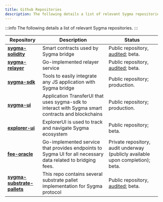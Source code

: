```yaml
---
title: Github Repositories
description: The following details a list of relevant Sygma repositories.
---
```


:::info
The following details a list of relevant Sygma repositories.
:::

| Repository | Description | Status |
| ---- |-------------| ------ |
| [**sygma-solidity**](https://github.com/sygmaprotocol/sygma-solidity) | Smart contracts used by Sygma bridge | Public repository, [audited](audits/); beta. |
| [**sygma-relayer**](https://github.com/sygmaprotocol/sygma-relayer) | Go-implemented relayer service | Public repository, [audited](audits/); beta. |
| [**sygma-sdk**](https://github.com/sygmaprotocol/sygma-sdk) | Tools to easily integrate any JS application with Sygma bridge | Public repository; production.|
| [**sygma-ui**](https://github.com/sygmaprotocol/sygma-ui) | Application TransferUI that uses sygma-sdk to interact with Sygma smart contracts and blockchains | Public repository; production. |
| [**explorer-ui**](https://github.com/sygmaprotocol/sygma-substrate-pallets) | ExplorerUI is used to track and navigate Sygma ecosystem | Public repository; beta. |
| [**fee-oracle**](https://github.com/sygmaprotocol/sygma-fee-oracle) | Go-implemented service that provides endpoints to Sygma UI for all necessary data related to bridging fees. | Private repository, audit underway (publicly available upon completion); beta. |
| [**sygma-substrate-pallets**](https://github.com/sygmaprotocol/sygma-substrate-pallets) | This repo contains several substrate pallet implementation for Sygma protocol | Public repository, [audited](audits/); beta. |

